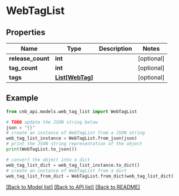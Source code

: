 # WebTagList


## Properties

Name | Type | Description | Notes
------------ | ------------- | ------------- | -------------
**release_count** | **int** |  | [optional] 
**tag_count** | **int** |  | [optional] 
**tags** | [**List[WebTag]**](WebTag.md) |  | [optional] 

## Example

```python
from cnb_api.models.web_tag_list import WebTagList

# TODO update the JSON string below
json = "{}"
# create an instance of WebTagList from a JSON string
web_tag_list_instance = WebTagList.from_json(json)
# print the JSON string representation of the object
print(WebTagList.to_json())

# convert the object into a dict
web_tag_list_dict = web_tag_list_instance.to_dict()
# create an instance of WebTagList from a dict
web_tag_list_from_dict = WebTagList.from_dict(web_tag_list_dict)
```
[[Back to Model list]](../README.md#documentation-for-models) [[Back to API list]](../README.md#documentation-for-api-endpoints) [[Back to README]](../README.md)


